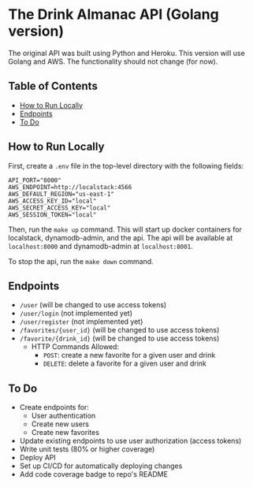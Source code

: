 # The Drink Almanac API (Golang version) <!-- omit in toc -->

The original API was built using Python and Heroku. This version will use Golang and AWS. The functionality should not change (for now).


## Table of Contents <!-- omit in toc -->

- [How to Run Locally](#how-to-run-locally)
- [Endpoints](#endpoints)
- [To Do](#to-do)


## How to Run Locally

First, create a `.env` file in the top-level directory with the following fields:
```
API_PORT="8000"
AWS_ENDPOINT=http://localstack:4566
AWS_DEFAULT_REGION="us-east-1"
AWS_ACCESS_KEY_ID="local"
AWS_SECRET_ACCESS_KEY="local"
AWS_SESSION_TOKEN="local"
```

Then, run the `make up` command. This will start up docker containers for localstack, dynamodb-admin, and the api. The api will be available at `localhost:8000` and dynamodb-admin at `localhost:8001`.

To stop the api, run the `make down` command.


## Endpoints

- `/user` (will be changed to use access tokens)
- `/user/login` (not implemented yet)
- `/user/register` (not implemented yet)
- `/favorites/{user_id}` (will be changed to use access tokens)
- `/favorite/{drink_id}` (will be changed to use access tokens)
  - HTTP Commands Allowed:
    - `POST`: create a new favorite for a given user and drink
    - `DELETE`: delete a favorite for a given user and drink



## To Do

- Create endpoints for:
  - User authentication
  - Create new users
  - Create new favorites
- Update existing endpoints to use user authorization (access tokens)
- Write unit tests (80% or higher coverage)
- Deploy API
- Set up CI/CD for automatically deploying changes
- Add code coverage badge to repo's README